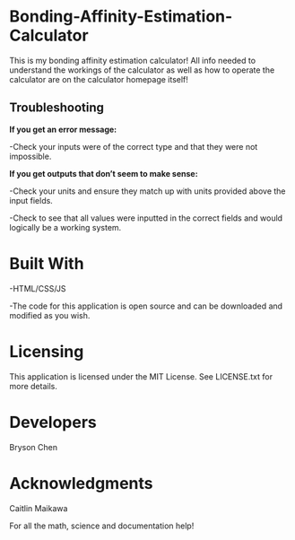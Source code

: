 # Bonding-Affinity-Estimation-Calculator

This is my bonding affinity estimation calculator! All info needed to understand the workings of the
calculator as well as how to operate the calculator are on the calculator homepage itself!

## Troubleshooting
**If you get an error message:**

-Check your inputs were of the correct type and that they were not impossible.


**If you get outputs that don’t seem to make sense:**

-Check your units and ensure they match up with units provided above the input fields.

-Check to see that all values were inputted in the correct fields and would logically be a working system.



# Built With
-HTML/CSS/JS

-The code for this application is open source and can be downloaded and modified as you wish.

# Licensing
This application is licensed under the MIT License. See LICENSE.txt for more details.

# Developers
Bryson Chen
# Acknowledgments
Caitlin Maikawa

For all the math, science and documentation help!
